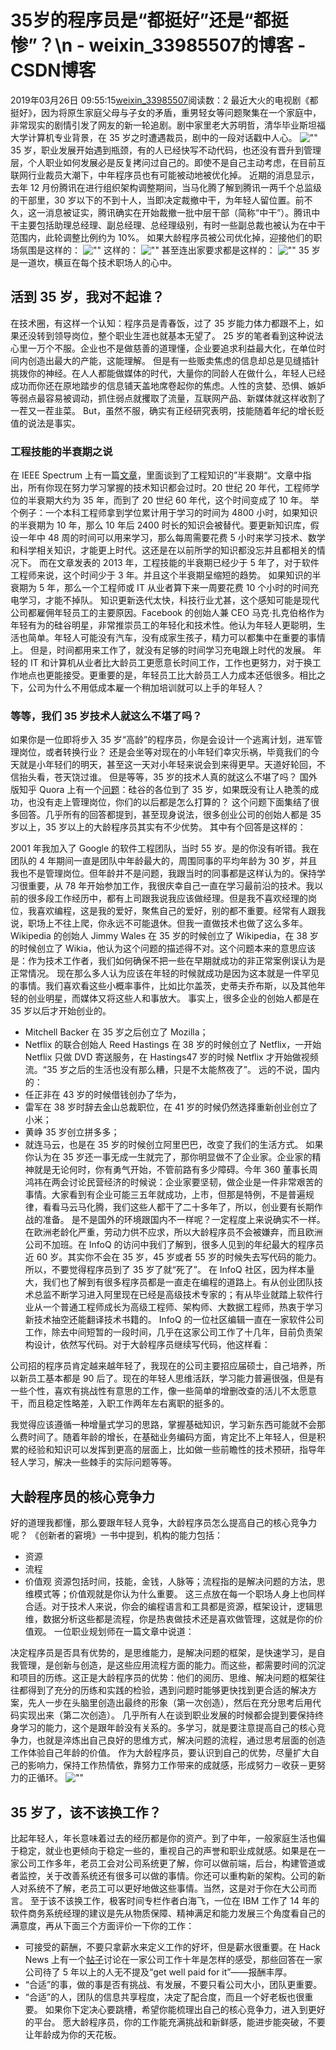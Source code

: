 # 35岁的程序员是“都挺好”还是“都挺惨”？\n - weixin_33985507的博客 - CSDN博客
2019年03月26日 09:55:15[weixin_33985507](https://me.csdn.net/weixin_33985507)阅读数：2
最近大火的电视剧《都挺好》，因为将原生家庭父母与子女的矛盾，重男轻女等问题聚集在一个家庭中，非常现实的剧情引发了网友的新一轮追剧。剧中家里老大苏明哲，清华毕业斯坦福大学计算机专业背景，在 35 岁之时遭遇裁员，剧中的一段对话戳中人心。
![\"\"](https://static001.geekbang.org/resource/image/94/1e/94c4969c4ca9e2914c5951721262081e.jpeg)
35 岁，职业发展开始遇到瓶颈，有的人已经快写不动代码，也还没有晋升到管理层，个人职业如何发展必是反复拷问过自己的。即使不是自己主动考虑，在目前互联网行业裁员大潮下，中年程序员也有可能被动地被优化掉。
近期的消息显示，去年 12 月份腾讯在进行组织架构调整期间，当马化腾了解到腾讯一两千个总监级的干部里，30 岁以下的不到十人，当即决定裁撤中干，为年轻人留位置。前不久，这一消息被证实，腾讯确实在开始裁撤一批中层干部（简称“中干”）。腾讯中干主要包括助理总经理、副总经理、总经理级别，有时一些副总裁也被认为在中干范围内，此轮调整比例约为 10%。
如果大龄程序员被公司优化掉，迎接他们的职场氛围是这样的：
![\"\"](https://static001.geekbang.org/resource/image/8b/f5/8b2f6be6fe395de3af8901774c7e80f5.jpg)
这样的：
![\"\"](https://static001.geekbang.org/resource/image/70/69/70ec71ed8e0c178561c710e632e2c369.jpg)
甚至连出家要求都是这样的：
![\"\"](https://static001.geekbang.org/resource/image/78/4d/78e30d469183e0c025bf0094fd3aab4d.jpg)
35 岁是一道坎，横亘在每个技术职场人的心中。
## 活到 35 岁，我对不起谁？
在技术圈，有这样一个认知：程序员是青春饭，过了 35 岁能力体力都跟不上，如果还没转到领导岗位，整个职业生涯也就基本无望了。
25 岁的笔者看到这种说法心里一万个不服。企业也不是做慈善的道理懂，企业要追求利益最大化，在单位时间内创造出最大的产能，这能理解。
但是有一些贩卖焦虑的信息却总是见缝插针挑拨你的神经。在人人都能做媒体的时代，大量你的同龄人在做什么，年轻人已经成功而你还在原地踏步的信息铺天盖地席卷起你的焦虑。人性的贪婪、恐惧、嫉妒等弱点最容易被调动，抓住弱点就攫取了流量，互联网产品、新媒体就这样收割了一茬又一茬韭菜。
But，虽然不服，确实有正经研究表明，技能随着年纪的增长贬值的说法是事实。
### 工程技能的半衰期之说
在 IEEE Spectrum 上有一篇[文章](%5C)，里面谈到了工程知识的”半衰期“。文章中指出，所有你现在努力学习掌握的技术知识都会过时。20 世纪 20 年代，工程师学位的半衰期大约为 35 年，而到了 20 世纪 60 年代，这个时间变成了 10 年。
举个例子：一个本科工程师拿到学位累计用于学习的时间为 4800 小时，如果知识的半衰期为 10 年，那么 10 年后 2400 时长的知识会被替代。要更新知识库，假设一年中 48 周的时间可以用来学习，那么每周需要花费 5 小时来学习技术、数学和科学相关知识，才能更上时代。这还是在以前所学的知识都没忘并且都相关的情况下。
而在文章发表的 2013 年，工程技能的半衰期已经少于 5 年了，对于软件工程师来说，这个时间少于 3 年。并且这个半衰期呈缩短的趋势。
如果知识的半衰期为 5 年，那么一个工程师或 IT 从业者算下来一周要花费 10 个小时的时间充电学习，才能不掉队。
知识更新迭代太快，科技行业尤甚，这个感知可能是现代公司都雇佣年轻员工的主要原因。Facebook 的创始人兼 CEO 马克·扎克伯格作为年轻有为的硅谷明星，非常推崇员工的年轻化和技术性。他认为年轻人更聪明，生活也简单。年轻人可能没有汽车，没有成家生孩子，精力可以都集中在重要的事情上。
但是，时间都用来工作了，就没有足够的时间学习充电跟上时代的发展。
年轻的 IT 和计算机从业者比大龄员工更愿意长时间工作，工作也更努力，对于换工作地点也更能接受。更重要的是，年轻员工比大龄员工人力成本还低很多。相比之下，公司为什么不用低成本雇一个稍加培训就可以上手的年轻人？
### 等等，我们 35 岁技术人就这么不堪了吗？
如果你是一位即将步入 35 岁“高龄”的程序员，你是会设计一个逃离计划，进军管理岗位，或者转换行业？
还是会坐等对现在的小年轻们幸灾乐祸，毕竟我们的今天就是小年轻们的明天，甚至这一天对小年轻来说会到来得更早。天道好轮回，不信抬头看，苍天饶过谁。
但是等等，35 岁的技术人真的就这么不堪了吗？
国外版知乎 Quora 上有一个[问题](%5C)：硅谷的各位到了 35 岁，如果既没有让人艳羡的成功，也没有走上管理岗位，你们的以后都是怎么打算的？
这个问题下面集结了很多回答。几乎所有的回答都提到，甚至现身说法，很多创业公司的创始人都是 35 岁以上，35 岁以上的大龄程序员其实有不少优势。
其中有个回答是这样的：
> 
2001 年我加入了 Google 的软件工程团队，当时 55 岁。是的你没有听错。我在团队的 4 年期间一直是团队中年龄最大的，周围同事的平均年龄为 30 岁，并且我也不是管理岗位。但年龄并不是问题，我跟当时的同事都是这样认为的。保持学习很重要，从 78 年开始参加工作，我很庆幸自己一直在学习最前沿的技术。我以前的很多段工作经历中，都有上司跟我说我应该做经理。但是我不喜欢经理的岗位，我喜欢编程，这是我的爱好，聚焦自己的爱好，别的都不重要。经常有人跟我说，职场上不往上爬，你永远不可能退休。但我一直做技术也做了这么多年。
Wikipedia 的创始人 Jimmy Wales 在 35 岁的时候创立了 Wikipedia，在 38 岁的时候创立了 Wikia，他认为这个问题的描述得不对。这个问题本来的意思应该是：作为技术工作者，我们如何确保不把一些在早期就成功的非正常案例误认为是正常情况。
现在那么多人认为应该在年轻的时候就成功是因为这本就是一件罕见的事情。我们喜欢看这些小概率事件，比如比尔盖茨，史蒂夫乔布斯，以及其他年轻的创业明星，而媒体又将这些人和事放大。
事实上，很多企业的创始人都是在 35 岁以后才开始创业的。
- Mitchell Backer 在 35 岁之后创立了 Mozilla；
- Netflix 的联合创始人 Reed Hastings 在 38 岁的时候创立了 Netflix，一开始 Netflix 只做 DVD 寄送服务，在 Hastings47 岁的时候 Netflix 才开始做视频流。“35 岁之后的生活也没有那么糟，只是不太能熬夜了”。
远的不说，国内的：
- 任正非在 43 岁的时候借钱创办了华为，
- 雷军在 38 岁时辞去金山总裁职位，在 41 岁的时候仍然选择重新创业创立了小米；
- 黄峥 35 岁创立拼多多；
- 就连马云，也是在 35 岁的时候创立阿里巴巴，改变了我们的生活方式。
如果你认为在 35 岁还一事无成一生就完了，那你明显做不了企业家。企业家的精神就是无论何时，你有勇气开始，不管前路有多少障碍。今年 360 董事长周鸿祎在两会讨论民营经济的时候说：企业家要坚韧，做企业是一件非常艰苦的事情。大家看到有企业可能三五年就成功，上市，但那是特例，不是普遍规律，看看马云马化腾，我们这些人都干了二十多年了，所以，创业要有长期作战的准备。
是不是国外的环境跟国内不一样呢？一定程度上来说确实不一样。在欧洲老龄化严重，劳动力供不应求，所以大龄程序员不会被嫌弃，而且欧洲公司不加班。在 InfoQ 的访问中我们了解到，很多人见到的年纪最大的程序员近 60 岁。其实你不会在 35 岁，45 岁或者 55 岁的时候失去写代码的能力。所以，不要觉得程序员到了 35 岁了就“死了”。
在 InfoQ 社区，因为样本量大，我们也了解到有很多程序员都是一直走在编程的道路上。有从创业团队技术总监不断学习进入阿里现在已经是高级技术专家的；有从毕业就踏上软件行业从一个普通工程师成长为高级工程师、架构师、大数据工程师，热衷于学习新技术抽空还能翻译技术书籍的。
InfoQ 的一位社区编辑一直在一家软件公司工作，除去中间短暂的一段时间，几乎在这家公司工作了十几年，目前负责架构设计，依然写代码。对于大龄程序员继续写代码，他这样看：
> 
公司招的程序员肯定越来越年轻了，我现在的公司主要招应届硕士，自己培养，所以新员工基本都是 90 后了。现在的年轻人思维活跃，学习能力普遍很强，但是有一些个性，喜欢有挑战性有意思的工作，像一些简单的增删改查的活儿不太愿意干，而且稳定性略差，入职工作两年左右离职的挺多的。
> 
我觉得应该遵循一种增量式学习的思路，掌握基础知识，学习新东西可能就不会那么费时间了。随着年龄的增长，在基础业务编码方面，肯定比不上年轻人，但是积累的经验和知识可以发挥到更高的层面上，比如做一些前瞻性的技术预研，指导年轻人学习，解决一些棘手的实际问题等等。
## 大龄程序员的核心竞争力
好的道理我都懂，那么要跟年轻人竞争，大龄程序员怎么提高自己的核心竞争力呢？
《创新者的窘境》一书中提到，机构的能力包括：
- 资源
- 流程
- 价值观
资源包括时间，技能，金钱，人脉等；流程指的是解决问题的方法，思维模式等；价值观就是你认为什么重要。
这三点放在每一个职场人身上也同样合适。对于技术人来说，你会的编程语言和工具都是资源，框架设计，逻辑思维，数据分析这些都是流程，你是热衷做技术还是喜欢做管理，这就是你的价值观。
一位职业规划师在一篇文章中说道：
> 
决定程序员是否具有优势的，是思维能力，是解决问题的框架，是快速学习，是自我管理，是创新与创造，是这些应用流程方面的能力。而这些，都需要时间的沉淀和项目的历练。这正是大龄程序员的优势：他们的阅历、思维、解决问题的框架往往都得到了充分的历练和实践的检验，遇到问题时能够更快找到更合适的解决方案，先人一步在头脑里创造出最终的形象（第一次创造），然后在充分思考后用代码实现出来（第二次创造）。
几乎所有人在谈到职业发展的时候都会提到要保持终身学习的能力，这个是跟年龄没有关系的。多学习，就是要注意提高自己的核心竞争力，也就是淬炼出自己良好的思维方式，解决问题的流程，通过思考层面的创造工作体验自己年龄的价值。
作为大龄程序员，要认识到自己的优势，尽量扩大自己的影响力，保持工作热情依，靠努力工作带来的成就感，形成努力－收获－更努力的正循环。
![\"\"](https://static001.geekbang.org/resource/image/43/7c/433362e6a11e114eeb0e6f03cf7ee97c.jpg)
## 35 岁了，该不该换工作？
比起年轻人，年长意味着过去的经历都是你的资产。到了中年，一般家庭生活也偏于稳定，就业也更倾向于稳定一些的，重视自己的声誉和职业成就感。如果是在一家公司工作多年，老员工会对公司系统更了解，你可以做前端，后台，构建管道或者监控，关于改善系统还有很多可以做的事情。你还可以重构新的架构。公司的新人对系统不了解，老员工可以更好地做这些事情。当然，这是对于你在大公司而言。
至于该不该换工作，极客时间专栏作者白海飞，一位在 IBM 工作了 14 年的软件商务系统经理的建议是先从物质保障、精神满足和能力发展三个角度看自己的满意度，再从下面三个方面评价一下你的工作：
- 可接受的薪酬，不要只拿薪水来定义工作的好坏，但是薪水很重要。在 Hack News 上有一个[帖子](%5C)讨论在一家公司工作十年是怎样的感受，那些回答在一家公司待了 5 年以上的人无不提及“get well paid for it”——报酬丰厚。
- “合适”的事，做的事是否有挑战、有发展，不要只看公司大小，团队更重要。
- “合适”的人，团队的信息共享程度，决定了配合度，而且一个好老板也很重要。
如果你下定决心要跳槽，希望你能梳理出自己的核心竞争力，进入到更好的平台。
愿大龄程序员，你的工作能充满挑战和新鲜感，能进步能突破，不要让年龄成为你的天花板。
